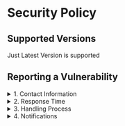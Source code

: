 # Security Policy

## Supported Versions

Just Latest Version is supported 

## Reporting a Vulnerability

<details>
<summary>1. Contact Information</summary>
<br>
Send an email to egekilic@proton.me with details of the vulnerability, including the affected version and any relevant proof-of-concept code.
</details>
<details>
<summary>2. Response Time</summary>
<br>
You can expect an initial response within 48 hours, confirming receipt of your report. Further updates will be provided as the investigation proceeds.
</details>
<details>
<summary>3. Handling Process</summary>
<br>
If the vulnerability is verified, we will work to resolve the issue and provide a patch or workaround. You will be credited for your report in the release notes unless you wish to remain anonymous.
</details>
<details>
<summary>4. Notifications</summary>
<br>
Once a fix is available, we will inform you and coordinate a public disclosure if necessary. 
</details>
